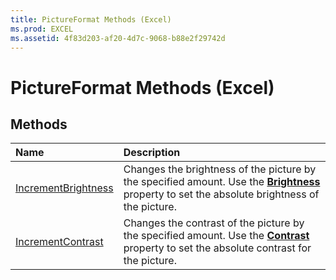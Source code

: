 ```yaml
---
title: PictureFormat Methods (Excel)
ms.prod: EXCEL
ms.assetid: 4f83d203-af20-4d7c-9068-b88e2f29742d
---
```



# PictureFormat Methods (Excel)

## Methods



|**Name**|**Description**|
|:-----|:-----|
|[IncrementBrightness](pictureformat-incrementbrightness-method-excel.md)|Changes the brightness of the picture by the specified amount. Use the  **[Brightness](pictureformat-brightness-property-excel.md)** property to set the absolute brightness of the picture.|
|[IncrementContrast](pictureformat-incrementcontrast-method-excel.md)|Changes the contrast of the picture by the specified amount. Use the  **[Contrast](pictureformat-contrast-property-excel.md)** property to set the absolute contrast for the picture.|


